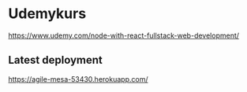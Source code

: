 # Udemykurs

https://www.udemy.com/node-with-react-fullstack-web-development/

## Latest deployment

https://agile-mesa-53430.herokuapp.com/
